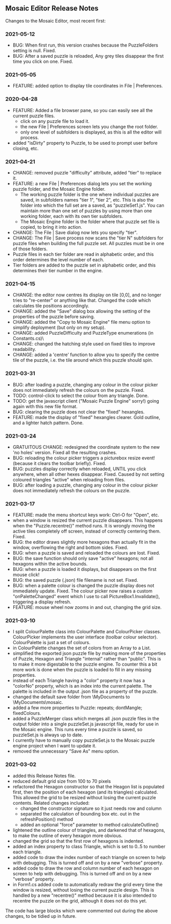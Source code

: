 ﻿## Mosaic Editor Release Notes

Changes to the Mosaic Editor, most recent first:

### 2021-05-12
- BUG: When first run, this version crashes because the PuzzleFolders setting is null.  Fixed.
- BUG: After a saved puzzle is reloaded, Any grey tiles disappear the first time you click on one.  Fixed.

### 2021-05-05
- FEATURE: added option to display tile coordinates in File | Preferences.

### 2020-04-28
- FEATURE: Added a file browser pane, so you can easily see all the current puzzle files.
  - click on any puzzle file to load it.
  - the new File | Preferences screen lets you change the root folder.
  - only one level of subfolders is displayed, as this is all the editor will process.
- added "isDirty" property to Puzzle, to be used to prompt user before closing, etc.

### 2021-04-21
- CHANGE: removed puzzle "difficulty" attribute, added "tier" to replace it.
- FEATURE: a new File | Preferences dialog lets you set the working puzzle folder, and the Mosaic Engine folder.
  - The working puzzle folder is the one where individual puzzles are saved, in subfolders names "tier 1", "tier 2", etc.
  This is also the folder into which the full set are a saved, as "puzzleSet1.js".  You can maintain more than one set of
puzzles by using more than one working folder, each with its own tier subfolders.
  - The Mosaic Engine folder is the folder where that puzzle set file is copied, to bring it into action.
- CHANGE: The File | Save dialog now lets you specify "tier".
- CHANGE: The File | Save process now scans the "tier N" subfolders for puzzle files when building the full puzzle set.  All puzzles must be in one of those folders.
- Puzzle files in each tier folder are read in alphabetic order, and this order determines the level number of each.
- Tier folders are added to the puzzle set in  alphabetic order, and this determines their tier number in the engine.

### 2021-04-15
- CHANGE: the editor now centres its display on tile [0,0], and no longer tries to "re-center" or anything like that.  Changed the code which calculates tile positions accordingly.
- CHANGE: added the "Save" dialog box allowing the setting of the properties of the puzzle before saving.
- CHANGE: added the "Copy to Mosaic Engine" file menu option to simplify deployment (but only on my setup).
- CHANGE: added PuzzleDifficulty and PuzzleType enumerations (in Constants.cs)\
- CHANGE: changed the hatching style used on fixed tiles to improve readability.
- CHANGE: added a 'centre' function to allow you to specify the centre tile of the puzzle, i.e. the tile around which this puzzle should spin.

### 2021-03-31
- BUG: after loading a puzzle, changing any colour in the colour picker does not immediately refresh the colours on the puzzle.  Fixed.
- TODO: control-click to select the colour from any triangle.  Done.
- TODO: get the javascript client ("Mosaic Puzzle Engine" sorry!) going again with this new file format.
- BUG: clearing the puzzle does not clear the "fixed" hexangles.
- FEATURE: made the display of "fixed" hexangles clearer.  Gold outline, and a lighter hatch pattern.  Done.

### 2021-03-24
- GRATUITOUS CHANGE: redesigned the coordinate system to the new 'no holes' version.  Fixed all the resulting crashes.
- BUG: reloading the colour picker triggers a picturebox resize event! (because it clears the toolbar briefly).  Fixed.
- BUG: puzzles display correctly when reloaded, UNTIL you click anywhere, when all other hexes disappear.  Fixed.  Caused
by not setting coloured triangles "active" when reloading from files.
- BUG: after loading a puzzle, changing any colour in the colour picker does not immediately refresh the colours on the puzzle.

### 2021-03-17
- FEATURE: made the menu shortcut keys work: Ctrl-O for "Open", etc.
- when a window is resized the current puzzle disappears.  This happens when the "Puzzle.recentre()" method runs.
It is wrongly moving the active tiles completely off screen, instead of correctly centering them.  Fixed.
- BUG: the editor draws slightly more hexagons than actually fit in the window, overflowing the right
and bottom sides.  Fixed.
- BUG: when a puzzle is saved and reloaded the colours are lost.  Fixed.
- BUG: the save function should only save "active" hexagons; not all hexagons within the active bounds.
- BUG: when a puzzle is loaded it displays, but disappears on the first mouse click!
- BUG: the saved puzzle (.json) file filename is not set.  Fixed.
- BUG: when a palette colour is changed the puzzle display does not immediately update.  Fixed.  The colour picker now
raises a custom "onPaletteChanged" event which I use to call PictureBox1.Invalidate(), triggering a display refresh.
- FEATURE: mouse wheel now zooms in and out, changing the grid size.

### 2021-03-10
- I split ColourPalette class into ColourPalette and ColourPicker classes.  ColourPicker implements
the user interface (toolbar colour selector).  ColourPalette is just a set of colours.
- in ColourPalette changes the set of colors from an Array to a List.
- simplified the exported json puzzle file by making more of the properties of Puzzle,
Hexagon and Triangle "internal" rather than "public".  This is to make it more digestable to
the puzzle engine.  To counter this a bit more work is done when the puzzle is loaded to fill
in any missing properties.
- instead of each Triangle having a "color" property it now has a "colorNo" property, which is
an index into the current palette.  The palette is included in the output .json file as a property
of the puzzle.
- changed the default save folder from \MyDocuments to \MyDocuments\mosaic.
- added a few more properties to Puzzle: repeats; dontMangle; fixedColours.
- added a PuzzleMerger class which merges all .json puzzle files in the output folder into a
single puzzleSet.js javascript file, ready for use in the Mosaic engine.  This runs every time a
puzzle is saved, so puzzleSet.js is always up to date.
- I currently have to manually copy puzzleSet.js to the Mosaic puzzle engine project when I want
to update it.
- removed the unnecessary "Save As" menu option.

### 2021-03-02
- added this Release Notes file.
- reduced default grid size from 100 to 70 pixels
- refactored the Hexagon constructor so that the Heagon list is populated first,
then the position of each hexagon (and its triangles) calculated.  This allowed the
grid to be resized without losing the current puzzle contents.  Related changes included:
    - changed the constructor signature so it just needs row and column
    - separated the calculation of bounding box etc. out in the refreshPosition() method
    - added an optional "force" parameter to method calculateOutline()
- lightened the outline colour of triangles, and darkened that of hexagons, to make the
outline of every hexagon more obvious.
- changed the grid so that the first row of hexagons is indented.
- added an index property to class Triangle, which is set to 0..5 to number each triangle.
- added code to draw the index number of each triangle on screen to help with debugging.  This
is turned off and on by a new "verbose" property.
- added code to draw the row and column number of each hexagon on screen to help with debugging.  This
is turned off and on by a new "verbose" property.
- in Form1.cs added code to automatically redraw the grid every time the window is resized,
without losing the current puzzle design.  This is handled by a new "recentre()" method
because it is also intended to recentre the puzzle on the grid, although it does not do this
yet.

The code has large blocks which were commented out during the above changes, to be tidied up
in future.


